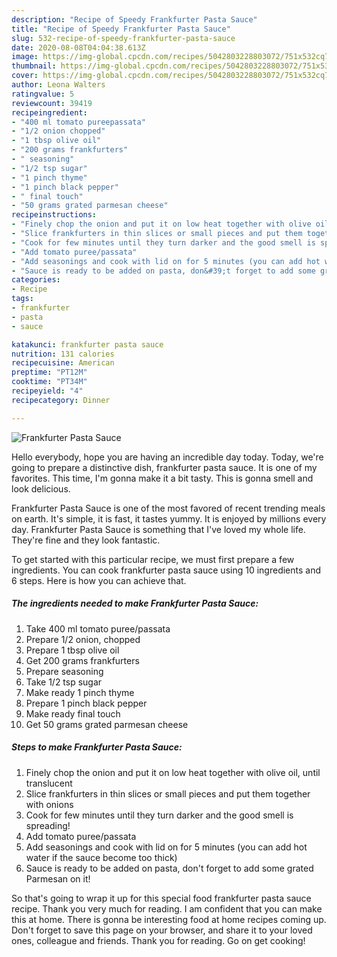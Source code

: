 ```yaml
---
description: "Recipe of Speedy Frankfurter Pasta Sauce"
title: "Recipe of Speedy Frankfurter Pasta Sauce"
slug: 532-recipe-of-speedy-frankfurter-pasta-sauce
date: 2020-08-08T04:04:38.613Z
image: https://img-global.cpcdn.com/recipes/5042803228803072/751x532cq70/frankfurter-pasta-sauce-recipe-main-photo.jpg
thumbnail: https://img-global.cpcdn.com/recipes/5042803228803072/751x532cq70/frankfurter-pasta-sauce-recipe-main-photo.jpg
cover: https://img-global.cpcdn.com/recipes/5042803228803072/751x532cq70/frankfurter-pasta-sauce-recipe-main-photo.jpg
author: Leona Walters
ratingvalue: 5
reviewcount: 39419
recipeingredient:
- "400 ml tomato pureepassata"
- "1/2 onion chopped"
- "1 tbsp olive oil"
- "200 grams frankfurters"
- " seasoning"
- "1/2 tsp sugar"
- "1 pinch thyme"
- "1 pinch black pepper"
- " final touch"
- "50 grams grated parmesan cheese"
recipeinstructions:
- "Finely chop the onion and put it on low heat together with olive oil, until translucent"
- "Slice frankfurters in thin slices or small pieces and put them together with onions"
- "Cook for few minutes until they turn darker and the good smell is spreading!"
- "Add tomato puree/passata"
- "Add seasonings and cook with lid on for 5 minutes (you can add hot water if the sauce become too thick)"
- "Sauce is ready to be added on pasta, don&#39;t forget to add some grated Parmesan on it!"
categories:
- Recipe
tags:
- frankfurter
- pasta
- sauce

katakunci: frankfurter pasta sauce 
nutrition: 131 calories
recipecuisine: American
preptime: "PT12M"
cooktime: "PT34M"
recipeyield: "4"
recipecategory: Dinner

---
```



![Frankfurter Pasta Sauce](https://img-global.cpcdn.com/recipes/5042803228803072/751x532cq70/frankfurter-pasta-sauce-recipe-main-photo.jpg)

Hello everybody, hope you are having an incredible day today. Today, we're going to prepare a distinctive dish, frankfurter pasta sauce. It is one of my favorites. This time, I'm gonna make it a bit tasty. This is gonna smell and look delicious.

Frankfurter Pasta Sauce is one of the most favored of recent trending meals on earth. It's simple, it is fast, it tastes yummy. It is enjoyed by millions every day. Frankfurter Pasta Sauce is something that I've loved my whole life. They're fine and they look fantastic.




To get started with this particular recipe, we must first prepare a few ingredients. You can cook frankfurter pasta sauce using 10 ingredients and 6 steps. Here is how you can achieve that.

<!--inarticleads1-->

##### The ingredients needed to make Frankfurter Pasta Sauce:

1. Take 400 ml tomato puree/passata
1. Prepare 1/2 onion, chopped
1. Prepare 1 tbsp olive oil
1. Get 200 grams frankfurters
1. Prepare  seasoning
1. Take 1/2 tsp sugar
1. Make ready 1 pinch thyme
1. Prepare 1 pinch black pepper
1. Make ready  final touch
1. Get 50 grams grated parmesan cheese




<!--inarticleads2-->

##### Steps to make Frankfurter Pasta Sauce:

1. Finely chop the onion and put it on low heat together with olive oil, until translucent
1. Slice frankfurters in thin slices or small pieces and put them together with onions
1. Cook for few minutes until they turn darker and the good smell is spreading!
1. Add tomato puree/passata
1. Add seasonings and cook with lid on for 5 minutes (you can add hot water if the sauce become too thick)
1. Sauce is ready to be added on pasta, don&#39;t forget to add some grated Parmesan on it!




So that's going to wrap it up for this special food frankfurter pasta sauce recipe. Thank you very much for reading. I am confident that you can make this at home. There is gonna be interesting food at home recipes coming up. Don't forget to save this page on your browser, and share it to your loved ones, colleague and friends. Thank you for reading. Go on get cooking!
